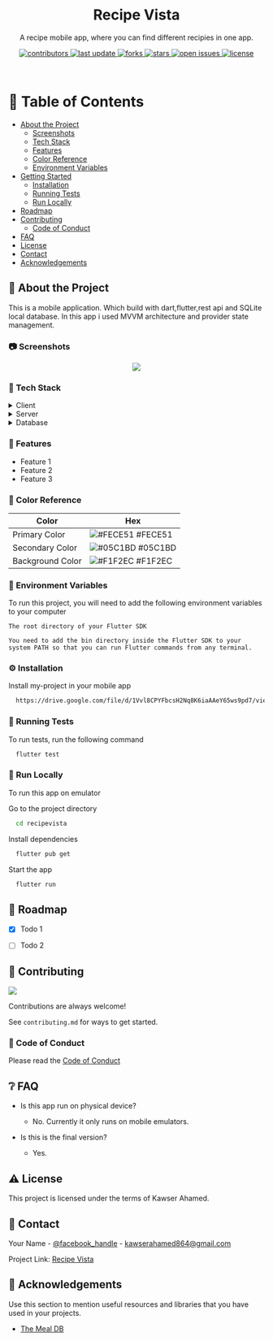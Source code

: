 <!--
Hey, thanks for using the awesome-readme-template template.  
If you have any enhancements, then fork this project and create a pull request 
or just open an issue with the label "enhancement".

Don't forget to give this project a star for additional support ;)
Maybe you can mention me or this repo in the acknowledgements too
-->
<div align="center">
  <h1>Recipe Vista</h1>
  
  <p>
    A recipe mobile app, where you can find different recipies in one app.
  </p>
  
  
<!-- Badges -->
<p>
  <a href="https://github.com/Louis3797/awesome-readme-template/graphs/contributors">
    <img src="https://img.shields.io/github/contributors/Louis3797/awesome-readme-template" alt="contributors" />
  </a>
  <a href="">
    <img src="https://img.shields.io/github/last-commit/Louis3797/awesome-readme-template" alt="last update" />
  </a>
  <a href="https://github.com/Louis3797/awesome-readme-template/network/members">
    <img src="https://img.shields.io/github/forks/Louis3797/awesome-readme-template" alt="forks" />
  </a>
  <a href="https://github.com/Louis3797/awesome-readme-template/stargazers">
    <img src="https://img.shields.io/github/stars/Louis3797/awesome-readme-template" alt="stars" />
  </a>
  <a href="https://github.com/Louis3797/awesome-readme-template/issues/">
    <img src="https://img.shields.io/github/issues/Louis3797/awesome-readme-template" alt="open issues" />
  </a>
  <a href="https://github.com/Louis3797/awesome-readme-template/blob/master/LICENSE">
    <img src="https://img.shields.io/github/license/Louis3797/awesome-readme-template.svg" alt="license" />
  </a>
</p>
   
</div>

<br />

<!-- Table of Contents -->
# :notebook_with_decorative_cover: Table of Contents

- [About the Project](#star2-about-the-project)
  * [Screenshots](#camera-screenshots)
  * [Tech Stack](#space_invader-tech-stack)
  * [Features](#dart-features)
  * [Color Reference](#art-color-reference)
  * [Environment Variables](#key-environment-variables)
- [Getting Started](#toolbox-getting-started)
  * [Installation](#gear-installation)
  * [Running Tests](#test_tube-running-tests)
  * [Run Locally](#running-run-locally)
- [Roadmap](#compass-roadmap)
- [Contributing](#wave-contributing)
  * [Code of Conduct](#scroll-code-of-conduct)
- [FAQ](#grey_question-faq)
- [License](#warning-license)
- [Contact](#handshake-contact)
- [Acknowledgements](#gem-acknowledgements)

  

<!-- About the Project -->
## :star2: About the Project
<p>
  This is a mobile application. Which build with dart,flutter,rest api and SQLite local database. In this app i used MVVM 
  architecture and provider state management.
</p>

<!-- Screenshots -->
### :camera: Screenshots

<div align="center"> 
  <img src="https://cdn.pixabay.com/photo/2015/04/23/22/00/tree-736885_640.jpg" />
</div>


<!-- TechStack -->
### :space_invader: Tech Stack

<details>
  <summary>Client</summary>
  <ul>
    <li><a href="https://dart.dev/">Dart</a></li>
    <li><a href="https://flutter.dev/">Flutter</a></li>
  </ul>
</details>

<details>
  <summary>Server</summary>
  <ul>
    <li><a href="https://www.themealdb.com/">The Meal DB Rest Api</a></li>
  </ul>
</details>

<details>
<summary>Database</summary>
  <ul>
    <li><a href="https://www.sqlite.org/">SQLite</a></li>
  </ul>
</details>

<!-- Features -->
### :dart: Features

- Feature 1
- Feature 2
- Feature 3

<!-- Color Reference -->
### :art: Color Reference

| Color             | Hex                                                                |
| ----------------- | ------------------------------------------------------------------ |
| Primary Color | ![#FECE51](https://via.placeholder.com/10/222831?text=+) #FECE51 |
| Secondary Color | ![#05C1BD](https://via.placeholder.com/10/393E46?text=+) #05C1BD |
| Background Color | ![#F1F2EC](https://via.placeholder.com/10/00ADB5?text=+) #F1F2EC |


<!-- Env Variables -->
### :key: Environment Variables

To run this project, you will need to add the following environment variables to your computer

`The root directory of your Flutter SDK`

`You need to add the bin directory inside the Flutter SDK to your system PATH so that you can run Flutter commands from any terminal.`


<!-- Installation -->
### :gear: Installation

Install my-project in your mobile app

```bash
  https://drive.google.com/file/d/1Vvl8CPYFbcsH2Nq8K6iaAAeY65ws9pd7/view?usp=drive_link
```
   
<!-- Running Tests -->
### :test_tube: Running Tests

To run tests, run the following command

```bash
  flutter test
```

<!-- Run Locally -->
### :running: Run Locally

To run this app on emulator 

Go to the project directory

```bash
  cd recipevista
```

Install dependencies

```bash
  flutter pub get
```

Start the app

```bash
  flutter run
```
<!-- Roadmap -->
## :compass: Roadmap

* [x] Todo 1
* [ ] Todo 2


<!-- Contributing -->
## :wave: Contributing

<a href="https://github.com/Louis3797/awesome-readme-template/graphs/contributors">
  <img src="https://contrib.rocks/image?repo=Louis3797/awesome-readme-template" />
</a>


Contributions are always welcome!

See `contributing.md` for ways to get started.


<!-- Code of Conduct -->
### :scroll: Code of Conduct

Please read the [Code of Conduct](https://github.com/Louis3797/awesome-readme-template/blob/master/CODE_OF_CONDUCT.md)

<!-- FAQ -->
## :grey_question: FAQ

- Is this app run on physical device?

  + No. Currently it only runs on mobile emulators.

- Is this is the final version?

  + Yes.


<!-- License -->
## :warning: License

This project is licensed under the terms of Kawser Ahamed.


<!-- Contact -->
## :handshake: Contact

Your Name - [@facebook_handle](https://www.facebook.com/kawser.ahamed.farabi/) - kawserahamed864@gmail.com

Project Link: [Recipe Vista](https://github.com/Kawser-Ahamed/Recipe-Vista)


<!-- Acknowledgments -->
## :gem: Acknowledgements

Use this section to mention useful resources and libraries that you have used in your projects.

 - [The Meal DB](https://www.themealdb.com/)
